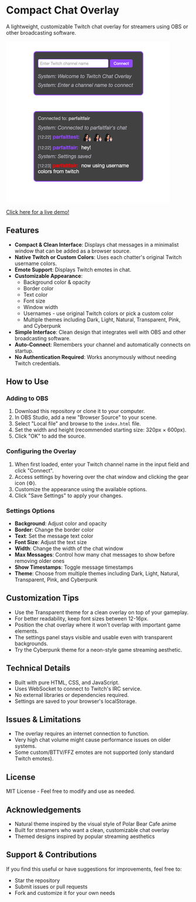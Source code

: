 # Compact Chat Overlay

A lightweight, customizable Twitch chat overlay for streamers using OBS or other broadcasting software.

![Compact Chat Overlay Screenshot](preview.png)

[Click here for a live demo!](https://detekoi.github.io/compact-chat-overlay/)

## Features

- **Compact & Clean Interface**: Displays chat messages in a minimalist window that can be added as a browser source.
- **Native Twitch or Custom Colors**: Uses each chatter's original Twitch username colors.
- **Emote Support**: Displays Twitch emotes in chat.
- **Customizable Appearance**:
  - Background color & opacity
  - Border color
  - Text color
  - Font size
  - Window width
  - Usernames - use original Twitch colors or pick a custom color
  - Multiple themes including Dark, Light, Natural, Transparent, Pink, and Cyberpunk
- **Simple Interface**: Clean design that integrates well with OBS and other broadcasting software.
- **Auto-Connect**: Remembers your channel and automatically connects on startup.
- **No Authentication Required**: Works anonymously without needing Twitch credentials.

## How to Use

### Adding to OBS

1. Download this repository or clone it to your computer.
2. In OBS Studio, add a new "Browser Source" to your scene.
3. Select "Local file" and browse to the `index.html` file.
4. Set the width and height (recommended starting size: 320px × 600px).
5. Click "OK" to add the source.

### Configuring the Overlay

1. When first loaded, enter your Twitch channel name in the input field and click "Connect".
2. Access settings by hovering over the chat window and clicking the gear icon (⚙️).
3. Customize the appearance using the available options.
4. Click "Save Settings" to apply your changes.

### Settings Options

- **Background**: Adjust color and opacity
- **Border**: Change the border color
- **Text**: Set the message text color
- **Font Size**: Adjust the text size
- **Width**: Change the width of the chat window
- **Max Messages**: Control how many chat messages to show before removing older ones
- **Show Timestamps**: Toggle message timestamps
- **Theme**: Choose from multiple themes including Dark, Light, Natural, Transparent, Pink, and Cyberpunk

## Customization Tips

- Use the Transparent theme for a clean overlay on top of your gameplay.
- For better readability, keep font sizes between 12-16px.
- Position the chat overlay where it won't overlap with important game elements.
- The settings panel stays visible and usable even with transparent backgrounds.
- Try the Cyberpunk theme for a neon-style game streaming aesthetic.

## Technical Details

- Built with pure HTML, CSS, and JavaScript.
- Uses WebSocket to connect to Twitch's IRC service.
- No external libraries or dependencies required.
- Settings are saved to your browser's localStorage.

## Issues & Limitations

- The overlay requires an internet connection to function.
- Very high chat volume might cause performance issues on older systems.
- Some custom/BTTV/FFZ emotes are not supported (only standard Twitch emotes).

## License

MIT License - Feel free to modify and use as needed.

## Acknowledgements

- Natural theme inspired by the visual style of Polar Bear Cafe anime
- Built for streamers who want a clean, customizable chat overlay
- Themed designs inspired by popular streaming aesthetics

## Support & Contributions

If you find this useful or have suggestions for improvements, feel free to:
- Star the repository
- Submit issues or pull requests
- Fork and customize it for your own needs